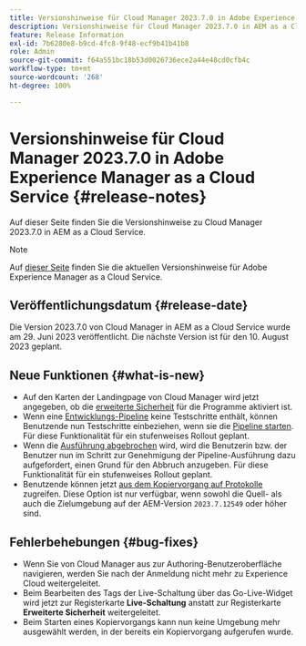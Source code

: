 ```yaml
---
title: Versionshinweise für Cloud Manager 2023.7.0 in Adobe Experience Manager as a Cloud Service
description: Versionshinweise für Cloud Manager 2023.7.0 in AEM as a Cloud Service.
feature: Release Information
exl-id: 7b6280e8-b9cd-4fc8-9f48-ecf9b41b41b8
role: Admin
source-git-commit: f64a551bc18b53d0026736ece2a44e48cd0cfb4c
workflow-type: tm+mt
source-wordcount: '268'
ht-degree: 100%

---
```


# Versionshinweise für Cloud Manager 2023.7.0 in Adobe Experience Manager as a Cloud Service {#release-notes}

Auf dieser Seite finden Sie die Versionshinweise zu Cloud Manager 2023.7.0 in AEM as a Cloud Service.

>[!NOTE]
>
>Auf [dieser Seite](/help/release-notes/release-notes-cloud/release-notes-current.md) finden Sie die aktuellen Versionshinweise für Adobe Experience Manager as a Cloud Service.

## Veröffentlichungsdatum {#release-date}

Die Version 2023.7.0 von Cloud Manager in AEM as a Cloud Service wurde am 29. Juni 2023 veröffentlicht. Die nächste Version ist für den 10. August 2023 geplant.

## Neue Funktionen {#what-is-new}

* Auf den Karten der Landingpage von Cloud Manager wird jetzt angegeben, ob die [erweiterte Sicherheit](/help/implementing/cloud-manager/getting-access-to-aem-in-cloud/creating-production-programs.md) für die Programme aktiviert ist.
* Wenn eine [Entwicklungs-Pipeline](/help/implementing/cloud-manager/configuring-pipelines/introduction-ci-cd-pipelines.md) keine Testschritte enthält, können Benutzende nun Testschritte einbeziehen, wenn sie die [Pipeline starten](/help/implementing/cloud-manager/configuring-pipelines/managing-pipelines.md#running-pipelines). Für diese Funktionalität für ein stufenweises Rollout geplant.
* Wenn die [Ausführung abgebrochen](/help/implementing/cloud-manager/configuring-pipelines/managing-pipelines.md#view-details) wird, wird die Benutzerin bzw. der Benutzer nun im Schritt zur Genehmigung der Pipeline-Ausführung dazu aufgefordert, einen Grund für den Abbruch anzugeben. Für diese Funktionalität für ein stufenweises Rollout geplant.
* Benutzende können jetzt [aus dem Kopiervorgang auf Protokolle](/help/implementing/developing/tools/content-copy.md#accessing-logs) zugreifen. Diese Option ist nur verfügbar, wenn sowohl die Quell- als auch die Zielumgebung auf der AEM-Version `2023.7.12549` oder höher sind.

## Fehlerbehebungen {#bug-fixes}

* Wenn Sie von Cloud Manager aus zur Authoring-Benutzeroberfläche navigieren, werden Sie nach der Anmeldung nicht mehr zu Experience Cloud weitergeleitet.
* Beim Bearbeiten des Tags der Live-Schaltung über das Go-Live-Widget wird jetzt zur Registerkarte **Live-Schaltung** anstatt zur Registerkarte **Erweiterte Sicherheit** weitergeleitet.
* Beim Starten eines Kopiervorgangs kann nun keine Umgebung mehr ausgewählt werden, in der bereits ein Kopiervorgang aufgerufen wurde.
